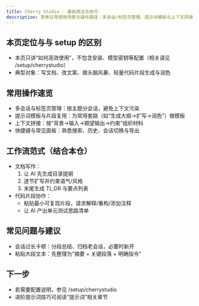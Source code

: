 ```yaml
---
title: Cherry Studio · 基础用法与技巧
description: 聚焦日常使用场景与操作路径：多会话/标签页管理、提示词模板与上下文拼接、常用快捷键与面板、典型工作流范式，以及在本仓编写文档与调试代码时的配合方式（不覆盖安装与配置）。
---
```


## 本页定位与与 setup 的区别

- 本页只讲“如何高效使用”，不包含安装、模型密钥等配置（相关请见 /setup/cherrystudio）
- 典型对象：写文档、改文案、做头脑风暴、轻量代码片段生成与润色

## 常用操作速览

- 多会话与标签页管理：按主题分会话，避免上下文污染
- 提示词模板与片段复用：为常用套路（如“生成大纲→扩写→润色”）做模板
- 上下文拼接：按“背景→输入→期望输出→约束”组织材料
- 快捷键与常见面板：熟悉搜索、历史、会话切换与导出

## 工作流范式（结合本仓）

- 文档写作：
  1. 让 AI 先生成目录提纲
  2. 逐节扩写并约束语气/风格
  3. 末尾生成 TL;DR 与要点列表
- 代码片段协作：
  - 粘贴最小可复现片段，请求解释/重构/添加注释
  - 让 AI 产出单元测试思路清单

## 常见问题与建议

- 会话过长卡顿：分段总结、归档老会话，必要时新开
- 粘贴大段文本：先整理为“摘要 + 关键段落 + 明确指令”

## 下一步

- 若需要配置说明，参见 /setup/cherrystudio
- 进阶提示词技巧可阅读“提示词”相关章节
